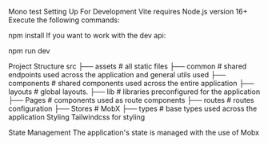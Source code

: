 Mono test
Setting Up For Development
Vite requires Node.js version 16+
Execute the following commands:

npm install
If you want to work with the dev api:

npm run dev

Project Structure
src
├── assets            # all static files
├── common            # shared endpoints used across the application and general utils used
├── components        # shared components used across the entire application
├── layouts           # global layouts.
├── lib               # libraries preconfigured for the application
├── Pages             # components used as route components
├── routes            # routes configuration
├── Stores            # MobX
├── types             # base types used across the application
Styling
Tailwindcss for styling

State Management
The application's state is managed with the use of Mobx
